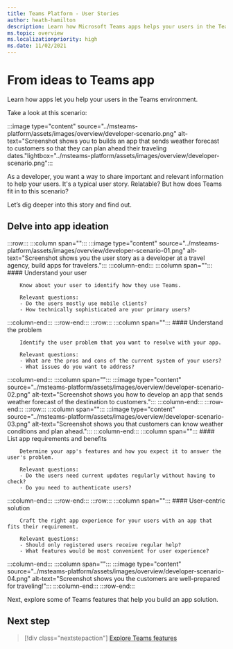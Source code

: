 ```yaml
---
title: Teams Platform - User Stories
author: heath-hamilton
description: Learn how Microsoft Teams apps helps your users in the Teams environment. Know about the user problems, app requirements, benefits, and user centric solution.
ms.topic: overview
ms.localizationpriority: high
ms.date: 11/02/2021
---
```

# From ideas to Teams app

Learn how apps let you help your users in the Teams environment.

Take a look at this scenario:

:::image type="content" source="../msteams-platform/assets/images/overview/developer-scenario.png" alt-text="Screenshot shows you to builds an app that sends weather forecast to customers so that they can plan ahead their traveling dates."lightbox="../msteams-platform/assets/images/overview/developer-scenario.png":::

As a developer, you want a way to share important and relevant information to help your users. It's a typical user story. Relatable? But how does Teams fit in to this scenario?

Let’s dig deeper into this story and find out.

## Delve into app ideation

:::row:::
   :::column span="":::
      :::image type="content" source="../msteams-platform/assets/images/overview/developer-scenario-01.png" alt-text="Screenshot shows you the user story as a developer at a travel agency, build apps for travelers.":::
   :::column-end:::
   :::column span="":::
      #### Understand your user

        Know about your user to identify how they use Teams. 
        
        Relevant questions:
        - Do the users mostly use mobile clients?
        - How technically sophisticated are your primary users?
   :::column-end:::
:::row-end:::
:::row:::
   :::column span="":::
      #### Understand the problem

        Identify the user problem that you want to resolve with your app. 

        Relevant questions:
        - What are the pros and cons of the current system of your users?
        - What issues do you want to address?
   :::column-end:::
   :::column span="":::
       :::image type="content" source="../msteams-platform/assets/images/overview/developer-scenario-02.png" alt-text="Screenshot shows you how to develop an app that sends weather forecast of the destination to customers.":::
   :::column-end:::
:::row-end:::
:::row:::
   :::column span="":::
      :::image type="content" source="../msteams-platform/assets/images/overview/developer-scenario-03.png" alt-text="Screenshot shows you that customers can know weather conditions and plan ahead.":::
   :::column-end:::
   :::column span="":::
      #### List app requirements and benefits

        Determine your app's features and how you expect it to answer the user's problem. 

        Relevant questions:
        - Do the users need current updates regularly without having to check?
        - Do you need to authenticate users?
   :::column-end:::
:::row-end:::
:::row:::
   :::column span="":::
      #### User-centric solution

        Craft the right app experience for your users with an app that fits their requirement. 

        Relevant questions:
        - Should only registered users receive regular help?
        - What features would be most convenient for user experience?
   :::column-end:::
   :::column span="":::
       :::image type="content" source="../msteams-platform/assets/images/overview/developer-scenario-04.png" alt-text="Screenshot shows you the customers are well-prepared for traveling!":::
   :::column-end:::
:::row-end:::

Next, explore some of Teams features that help you build an app solution.

## Next step

> [!div class="nextstepaction"]
> [Explore Teams features](overview-explore.md)
